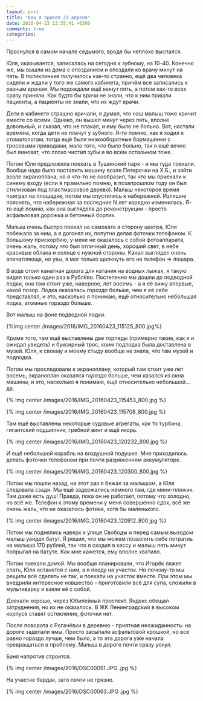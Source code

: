 ```yaml
---
layout: post
title: "Как я провёл 23 апреля"
date: 2016-04-23 13:55:41 +0300
comments: true
categories: 
---
```

Проснулся в самом начале седьмого, вроде бы неплохо выспался. 

Юля, оказывается, записалась на сегодня к зубному, на 10-40. Конечно же, мы вышли из дома с опозданием и опоздали ко врачу минут на пять. В поликлинике получилось как-то странно, ещё два человека сидели и ждали у того же самого кабинета, причём все записались к разным врачам. Мы подождали ещё минут пять, а потом как-то всех сразу приняли. Как будто бы врачи не знали, что к ним пришли пациенты, а пациенты не знали, что их ждут врачи.

Дети в кабинете страшно кричали, я думал, что наш малыш тоже кричит вместе со всеми. Однако, он вышел минут через пять, вполне довольный, и сказал, что не плакал, и ему было не больно. Вот, настали времена, когда дети не плачут у зубного. Я-то помню, как я ходил к стоматологам, тогда ещё были низкооборотные бормашинки с тросовыми приводами, мало того, что было больно, так я ещё вечно был виноват, что плохо чистил зубы и во всем остальном тоже.

Потом Юля предложила поехать в Тушинский парк - и мы туда поехали. Вообще надо было поставить машину возле Пятерочки на Х.Б., и зайти возле экраноплана, но я что-то не сообразил, так что мы приехали к синему входу (если я правильно помню, в позапрошлом году он был стилизован под пластмассовое дерево). Малыш некоторое время поиграл на площадке, потом мы спустились к набережной. Излишне пояснять, что набережная за последние N лет изрядно изменилась. Я-то ещё помню, как она выглядела до реконструкции - просто асфальтовая дорожка и бетонный бортик.

Малыш очень быстро поехал на самокате в сторону центра, Юля побежала за ним, а я догонял их, попутно делая фоточки телефоном. К большому прискорбию, у мене не оказалось с собой фотоаппарата, очень жаль, потому что был отличный день, хороший свет, в небе красивые облака и солнце с нужной стороны. Канал выглядел очень впечатляюще, но увы, я мог только щелкнуть его на телефон => лошара.

В воде стоит канатная дорога для катания на водных лыжах, я такую видел только один раз в Рублёво. Постепенно мы дошли до подводной лодки, она там стоит уже, наверное, лет восемь - а я её вижу впервые, какой позор. Лодка оказалась _гораздо_ больше, чем я её себе представлял, и это, насколько я понимаю, ещё относительно небольшая лодка, атомные гораздо больше. 

Вот малыш на фоне подводной лодки.

{%img center /images/2016/IMG_20160423_115125_800.jpg%}

Кроме того, там ещё выставлены две торпеды (примерно такие, как я и ожидал увидеть) и буксирный трос, коим подлодка была доставлена в музей. Юля, к своему и моему стыду вообще не знала, что там музей и подлодка.

Потом мы проследовали к экраноплану, который там стоит уже лет восемь, экраноплан оказался _гораздо_ больше, чем казался из окна машины, и это, насколько я понимаю, ещё относительно небольшой... да. 

{% img center /images/2016/IMG_20160423_115453_800.jpg %}

{% img center /images/2016/IMG_20160423_115708_800.jpg %}

Там ещё выставлены некоторые судовые агрегаты, как то турбина, гигантский подшипник, гребной винт и ещё якорь. 

{% img center /images/2016/IMG_20160423_120232_800.jpg %}

И ещё небольшой корабль на воздушной подушке. Мне приходилось делать фоточки телефоном при почти разряженном аккумуляторе.

{% img center /images/2016/IMG_20160423_120300_800.jpg %}

Потом мы пошли назад, на этот раз я бежал за малышом, а Юля следовала сзади. Мы ещё задержались немного там, где мини-пляжик. Там даже есть душ! Правда, пока он не работает, потому что холодно, но всё же. Телефон к этому времени у меня совершенно сдох, всё же очень жаль, что не оказалось фотика, хотя бы маленького.

{% img center /images/2016/IMG_20160423_120912_800.jpg %}

Потом мы поднялись наверх к улице Свободы и перед самым вызодом малыш увидел батут. Я решил, что мы можем позволить себе потратиь на малыша 170 рублей, так что я сходил в кассу и малыш пять минут попрыгал на батуте. Как мне кажется, ему вполне хватило.

Потом поехали домой. Мы вообще планировали, что Игорёк ляжет спать, Юля останется с ним, а я поеду на участок. Но почему-то мы рещили всё сделать не так, и поехали на участок вместе. При этом мы внедрили интересное новшество - приготовили всё для супа, сложили в мультиварку и взяли её с собой.  

Доехали хорошо, через Юбилейный проспект. Яндекс обещал затруднения, но их не оказалось. В ЖК Ленинградский в высоком корпусе ставят остекление, фоточки нет.

После поворота с Рогачёвки в деревню - приятная неожиданность: на дороге заделали ямы. Просто засыпали асфальтовой крошкой, но все равно гораздо лучше, чем было, а то эта дорога уже начала превращаться в проблему. Малыш в дороге почти сразу уснул.

Баня напротив строится.

{% img center /images/2016/DSC00051.JPG .jpg %}

На участке бардак, зато почти не грязно.

{% img center /images/2016/DSC00063.JPG .jpg %}
